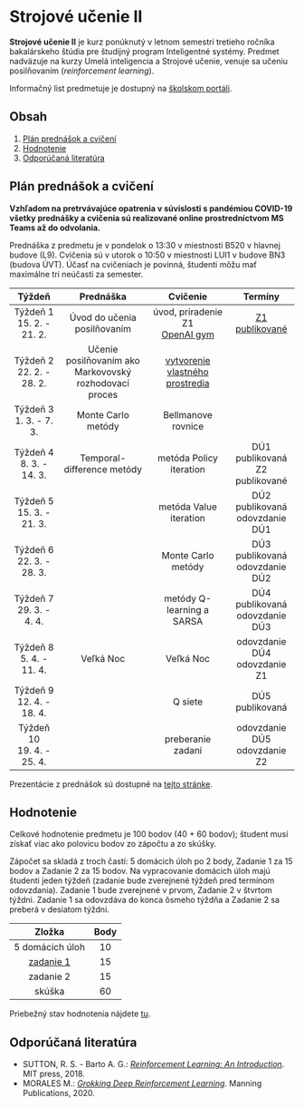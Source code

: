 # Strojové učenie II

**Strojové učenie II** je kurz ponúknutý v letnom semestri tretieho ročníka bakalárskeho štúdia pre študijný program Inteligentné systémy. Predmet nadväzuje na kurzy Umelá inteligencia a Strojové učenie, venuje sa učeniu posilňovaním (*reinforcement learning*).

Informačný list predmetuje je dostupný na [školskom portáli](https://maisportal.tuke.sk/portal/studijneProgramy.mais).

## Obsah
1. [Plán prednášok a cvičení](#plan)
2. [Hodnotenie](#grading)
3. [Odporúčaná literatúra](#textbooks)

## Plán prednášok a cvičení <a name="plan"></a>

**Vzhľadom na pretrvávajúce opatrenia v súvislosti s pandémiou COVID-19 všetky prednášky a cvičenia sú realizované online prostredníctvom MS Teams až do odvolania.**

Prednáška z predmetu je v pondelok o 13:30 v miestnosti B520 v hlavnej budove (L9). Cvičenia sú v utorok o 10:50 v miestnosti LUI1 v budove BN3 (budova ÚVT). Účasť na cvičeniach je povinná, študenti môžu mať maximálne tri neúčasti za semester.

|             Týždeň           | Prednáška |                     Cvičenie                     |               Termíny             |
|:----------------------------:|:---------:|:------------------------------------------------:|:---------------------------------:|
| Týždeň 1<br>15. 2. - 21. 2.  | Úvod do učenia posilňovaním | úvod, priradenie Z1<br>[OpenAI gym](labs/lab01-setting-things-up.ipynb) | [Z1 publikované](assignments/assignment1.md)    |
| Týždeň 2<br>22. 2. - 28. 2.  | Učenie posilňovaním ako<br>Markovovský rozhodovací proces | [vytvorenie vlastného prostredia](labs/lab02-creating-environments.ipynb) |                                   |
| Týždeň 3<br>1. 3. - 7. 3.    | Monte Carlo metódy | Bellmanove rovnice                               |                                   |
| Týždeň 4<br>8. 3. - 14. 3.   | Temporal-difference metódy | metóda Policy iteration                          | DÚ1 publikovaná<br>Z2 publikované |
| Týždeň 5<br>15. 3. - 21. 3.  |           | metóda Value iteration                           | DÚ2 publikovaná<br>odovzdanie DÚ1 |
| Týždeň 6<br>22. 3. - 28. 3.  |           | Monte Carlo metódy                               | DÚ3 publikovaná<br>odovzdanie DÚ2 |
| Týždeň 7<br>29. 3. - 4. 4.   |           | metódy Q-learning a SARSA                        | DÚ4 publikovaná<br>odovzdanie DÚ3 |
| Týždeň 8<br>5. 4. - 11. 4.   | Veľká Noc | Veľká Noc                                        | odovzdanie DÚ4<br>odovzdanie Z1   |
| Týždeň 9<br>12. 4. - 18. 4.  |           | Q siete                                          | DÚ5 publikovaná                   |
| Týždeň 10<br>19. 4. - 25. 4. |           | preberanie zadaní                                | odovzdanie DÚ5<br>odovzdanie Z2   |

Prezentácie z prednášok sú dostupné na [tejto stránke](http://people.tuke.sk/marian.mach/course-mlII-en.html).

## Hodnotenie <a name="grading"></a>

Celkové hodnotenie predmetu je 100 bodov (40 + 60 bodov); študent musí získať viac ako polovicu bodov zo zápočtu a zo skúšky.

Zápočet sa skladá z troch častí: 5 domácich úloh po 2 body, Zadanie 1 za 15 bodov a Zadanie 2 za 15 bodov. Na vypracovanie domácich úloh majú študenti jeden týždeň (zadanie bude zverejnené týždeň pred termínom odovzdania). Zadanie 1 bude zverejnené v prvom, Zadanie 2 v štvrtom týždni. Zadanie 1 sa odovzdáva do konca ôsmeho týždňa a Zadanie 2 sa preberá v desiatom týždni.

|                  Zložka                 | Body |
|:---------------------------------------:|:----:|
|             5 domácich úloh             |  10  |
| [zadanie 1](assignments/assignment1.md) |  15  |
|                zadanie 2                |  15  |
|                 skúška                  |  60  |

Priebežný stav hodnotenia nájdete [tu](https://docs.google.com/spreadsheets/d/19EyknXtyv0s8ocWo8quZOBL9E_RCH4yCI_wg0QdoDbg/edit?usp=sharing).

## Odporúčaná literatúra <a name="textbooks"></a>
* SUTTON, R. S. - Barto A. G.: [*Reinforcement Learning: An Introduction*](http://www.andrew.cmu.edu/course/10-703/textbook/BartoSutton.pdf). MIT press, 2018.
* MORALES M.: [*Grokking Deep Reinforcement Learning*](https://www.amazon.com/Grokking-Reinforcement-Learning-Miguel-Morales/dp/1617295450). Manning Publications, 2020.